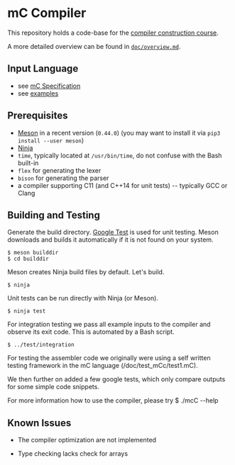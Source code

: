 # mC Compiler

This repository holds a code-base for the [compiler construction course](https://github.com/W4RH4WK/UIBK-703602-Compiler-Construction).

A more detailed overview can be found in [`doc/overview.md`](doc/overview.md).

## Input Language

- see [mC Specification](https://github.com/W4RH4WK/UIBK-703602-Compiler-Construction/blob/master/mC_specification.md)
- see [examples](doc/examples)

## Prerequisites

- [Meson](http://mesonbuild.com/) in a recent version (`0.44.0`)
  (you may want to install it via `pip3 install --user meson`)
- [Ninja](https://ninja-build.org/)
- `time`, typically located at `/usr/bin/time`, do not confuse with the Bash built-in
- `flex` for generating the lexer
- `bison` for generating the parser
- a compiler supporting C11 (and C++14 for unit tests) -- typically GCC or Clang

## Building and Testing

Generate the build directory.
[Google Test](https://github.com/google/googletest) is used for unit testing.
Meson downloads and builds it automatically if it is not found on your system.

    $ meson builddir
    $ cd builddir

Meson creates Ninja build files by default.
Let's build.

    $ ninja

Unit tests can be run directly with Ninja (or Meson).

    $ ninja test

For integration testing we pass all example inputs to the compiler and observe its exit code.
This is automated by a Bash script.

    $ ../test/integration

For testing the assembler code we originally were using a self written testing framework in the mC
language (/doc/test_mCc/test1.mC).

We then further on added a few google tests, which only compare outputs for some simple code snippets.

For more information how to use the compiler, please try
    $ ./mcC --help


## Known Issues

- The compiler optimization are not implemented

- Type checking lacks check for arrays

